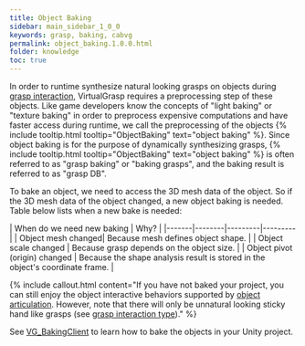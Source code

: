 ```yaml
---
title: Object Baking
sidebar: main_sidebar_1_0_0
keywords: grasp, baking, cabvg
permalink: object_baking.1.0.0.html
folder: knowledge
toc: true
---
```


In order to runtime synthesize natural looking grasps on objects during [grasp interaction](grasp_interaction.1.0.0.html), 
VirtualGrasp requires a preprocessing step of these objects. 
Like game developers know the concepts of "light baking" or "texture baking" in order to preprocess expensive computations and have faster access during runtime, we call the preprocessing of the objects {% include tooltip.html tooltip="ObjectBaking" text="object baking" %}. Since object baking is for the purpose of dynamically synthesizing grasps, {% include tooltip.html tooltip="ObjectBaking" text="object baking" %} is often referred to as "grasp baking" or "baking grasps", and the baking result is referred to as "grasp DB". 

To bake an object, we need to access the 3D mesh data of the object. 
So if the 3D mesh data of the object changed, a new object baking is needed. 
Table below lists when a new bake is needed:

| When do we need new baking | Why? |
|-------|--------|---------|---------|
| Object mesh changed|  Because mesh defines object shape. | 
| Object scale changed |  Because grasp depends on the object size. | 
| Object pivot (origin) changed |  Because the shape analysis result is stored in the object's coordinate frame. | 

{% include callout.html content="If you have not baked your project, you can still enjoy 
the object interactive behaviors supported by [object articulation](object_articulation.1.0.0.html#object-articulation). 
However, note that there will only be unnatural looking sticky hand like grasps
 (see [grasp interaction type](grasp_interaction.1.0.0.html#grasp-interaction-type))." %}

See [VG_BakingClient](unity_component_vgbakingclient.1.0.0.html) to learn how to bake the objects in your Unity project.
